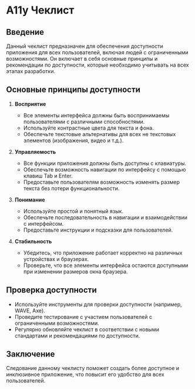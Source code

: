 # A11y Чеклист

## Введение
Данный чеклист предназначен для обеспечения доступности приложения для всех пользователей, включая людей с ограниченными возможностями. Он включает в себя основные принципы и рекомендации по доступности, которые необходимо учитывать на всех этапах разработки.

## Основные принципы доступности

1. **Восприятие**
   - Все элементы интерфейса должны быть воспринимаемы пользователями с различными способностями.
   - Используйте контрастные цвета для текста и фона.
   - Обеспечьте текстовые альтернативы для всех не текстовых элементов (изображения, видео и т.д.).

2. **Управляемость**
   - Все функции приложения должны быть доступны с клавиатуры.
   - Обеспечьте возможность навигации по интерфейсу с помощью клавиш Tab и Enter.
   - Предоставьте пользователям возможность изменять размер текста без потери функциональности.

3. **Понимание**
   - Используйте простой и понятный язык.
   - Обеспечьте последовательность в навигации и взаимодействии с интерфейсом.
   - Предоставьте инструкции и подсказки для пользователей.

4. **Стабильность**
   - Убедитесь, что приложение работает корректно на различных устройствах и браузерах.
   - Проверьте, что все элементы интерфейса остаются доступными при изменении размеров окна браузера.

## Проверка доступности

- Используйте инструменты для проверки доступности (например, WAVE, Axe).
- Проведите тестирование с участием пользователей с ограниченными возможностями.
- Регулярно обновляйте чеклист в соответствии с новыми стандартами и рекомендациями по доступности.

## Заключение
Следование данному чеклисту поможет создать более доступное и инклюзивное приложение, что повысит его удобство для всех пользователей.